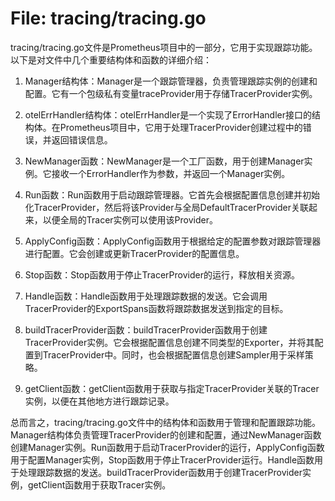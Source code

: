# File: tracing/tracing.go

tracing/tracing.go文件是Prometheus项目中的一部分，它用于实现跟踪功能。以下是对文件中几个重要结构体和函数的详细介绍：

1. Manager结构体：Manager是一个跟踪管理器，负责管理跟踪实例的创建和配置。它有一个包级私有变量traceProvider用于存储TracerProvider实例。

2. otelErrHandler结构体：otelErrHandler是一个实现了ErrorHandler接口的结构体。在Prometheus项目中，它用于处理TracerProvider创建过程中的错误，并返回错误信息。

3. NewManager函数：NewManager是一个工厂函数，用于创建Manager实例。它接收一个ErrorHandler作为参数，并返回一个Manager实例。

4. Run函数：Run函数用于启动跟踪管理器。它首先会根据配置信息创建并初始化TracerProvider，然后将该Provider与全局DefaultTracerProvider关联起来，以便全局的Tracer实例可以使用该Provider。

5. ApplyConfig函数：ApplyConfig函数用于根据给定的配置参数对跟踪管理器进行配置。它会创建或更新TracerProvider的配置信息。

6. Stop函数：Stop函数用于停止TracerProvider的运行，释放相关资源。

7. Handle函数：Handle函数用于处理跟踪数据的发送。它会调用TracerProvider的ExportSpans函数将跟踪数据发送到指定的目标。

8. buildTracerProvider函数：buildTracerProvider函数用于创建TracerProvider实例。它会根据配置信息创建不同类型的Exporter，并将其配置到TracerProvider中。同时，也会根据配置信息创建Sampler用于采样策略。

9. getClient函数：getClient函数用于获取与指定TracerProvider关联的Tracer实例，以便在其他地方进行跟踪记录。

总而言之，tracing/tracing.go文件中的结构体和函数用于管理和配置跟踪功能。Manager结构体负责管理TracerProvider的创建和配置，通过NewManager函数创建Manager实例。Run函数用于启动TracerProvider的运行，ApplyConfig函数用于配置Manager实例，Stop函数用于停止TracerProvider运行。Handle函数用于处理跟踪数据的发送。buildTracerProvider函数用于创建TracerProvider实例，getClient函数用于获取Tracer实例。

